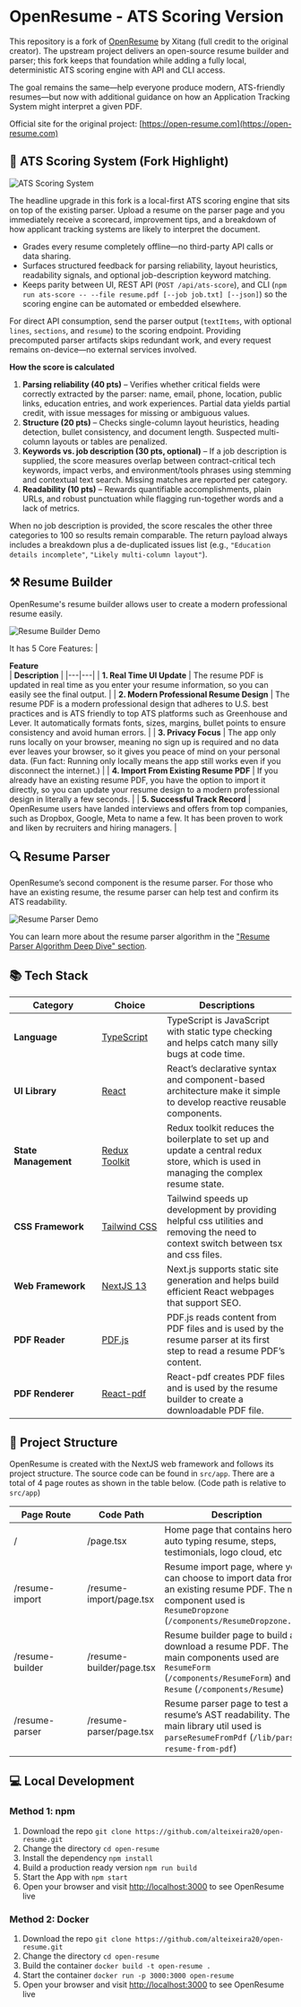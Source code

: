 # OpenResume - ATS Scoring Version

This repository is a fork of [OpenResume](https://github.com/xitanggg/open-resume/) by Xitang (full credit to the original creator). The upstream project delivers an open-source resume builder and parser; this fork keeps that foundation while adding a fully local, deterministic ATS scoring engine with API and CLI access.

The goal remains the same—help everyone produce modern, ATS-friendly resumes—but now with additional guidance on how an Application Tracking System might interpret a given PDF.

Official site for the original project: [https://open-resume.com](https://open-resume.com)

## 🚀 ATS Scoring System (Fork Highlight)

![ATS Scoring System](assets/ATS_scoring.png)

The headline upgrade in this fork is a local-first ATS scoring engine that sits on top of the existing parser. Upload a resume on the parser page and you immediately receive a scorecard, improvement tips, and a breakdown of how applicant tracking systems are likely to interpret the document.

- Grades every resume completely offline—no third-party API calls or data sharing.
- Surfaces structured feedback for parsing reliability, layout heuristics, readability signals, and optional job-description keyword matching.
- Keeps parity between UI, REST API (`POST /api/ats-score`), and CLI (`npm run ats-score -- --file resume.pdf [--job job.txt] [--json]`) so the scoring engine can be automated or embedded elsewhere.

For direct API consumption, send the parser output (`textItems`, with optional `lines`, `sections`, and `resume`) to the scoring endpoint. Providing precomputed parser artifacts skips redundant work, and every request remains on-device—no external services involved.

**How the score is calculated**

1. **Parsing reliability (40 pts)** – Verifies whether critical fields were correctly extracted by the parser: name, email, phone, location, public links, education entries, and work experiences. Partial data yields partial credit, with issue messages for missing or ambiguous values.
2. **Structure (20 pts)** – Checks single-column layout heuristics, heading detection, bullet consistency, and document length. Suspected multi-column layouts or tables are penalized.
3. **Keywords vs. job description (30 pts, optional)** – If a job description is supplied, the score measures overlap between contract-critical tech keywords, impact verbs, and environment/tools phrases using stemming and contextual text search. Missing matches are reported per category.
4. **Readability (10 pts)** – Rewards quantifiable accomplishments, plain URLs, and robust punctuation while flagging run-together words and a lack of metrics.

When no job description is provided, the score rescales the other three categories to 100 so results remain comparable. The return payload always includes a breakdown plus a de-duplicated issues list (e.g., `"Education details incomplete"`, `"Likely multi-column layout"`).

## ⚒️ Resume Builder

OpenResume's resume builder allows user to create a modern professional resume easily.

![Resume Builder Demo](https://i.ibb.co/jzcrrt8/resume-builder-demo-optimize.gif)

It has 5 Core Features:
| <div style="width:285px">**Feature**</div> | **Description** |
|---|---|
| **1. Real Time UI Update** | The resume PDF is updated in real time as you enter your resume information, so you can easily see the final output. |
| **2. Modern Professional Resume Design** | The resume PDF is a modern professional design that adheres to U.S. best practices and is ATS friendly to top ATS platforms such as Greenhouse and Lever. It automatically formats fonts, sizes, margins, bullet points to ensure consistency and avoid human errors. |
| **3. Privacy Focus** | The app only runs locally on your browser, meaning no sign up is required and no data ever leaves your browser, so it gives you peace of mind on your personal data. (Fun fact: Running only locally means the app still works even if you disconnect the internet.) |
| **4. Import From Existing Resume PDF** | If you already have an existing resume PDF, you have the option to import it directly, so you can update your resume design to a modern professional design in literally a few seconds. |
| **5. Successful Track Record** | OpenResume users have landed interviews and offers from top companies, such as Dropbox, Google, Meta to name a few. It has been proven to work and liken by recruiters and hiring managers. |

## 🔍 Resume Parser

OpenResume’s second component is the resume parser. For those who have an existing resume, the resume parser can help test and confirm its ATS readability.

![Resume Parser Demo](https://i.ibb.co/JvSVwNk/resume-parser-demo-optimize.gif)

You can learn more about the resume parser algorithm in the ["Resume Parser Algorithm Deep Dive" section](https://open-resume.com/resume-parser).

## 📚 Tech Stack

| <div style="width:140px">**Category**</div> | <div style="width:100px">**Choice**</div> | **Descriptions** |
|---|---|---|
| **Language** | [TypeScript](https://github.com/microsoft/TypeScript) | TypeScript is JavaScript with static type checking and helps catch many silly bugs at code time. |
| **UI Library** | [React](https://github.com/facebook/react) | React’s declarative syntax and component-based architecture make it simple to develop reactive reusable components. |
| **State Management** | [Redux Toolkit](https://github.com/reduxjs/redux-toolkit) | Redux toolkit reduces the boilerplate to set up and update a central redux store, which is used in managing the complex resume state. |
| **CSS Framework** | [Tailwind CSS](https://github.com/tailwindlabs/tailwindcss) | Tailwind speeds up development by providing helpful css utilities and removing the need to context switch between tsx and css files. |
| **Web Framework** | [NextJS 13](https://github.com/vercel/next.js) | Next.js supports static site generation and helps build efficient React webpages that support SEO. |
| **PDF Reader** | [PDF.js](https://github.com/mozilla/pdf.js) | PDF.js reads content from PDF files and is used by the resume parser at its first step to read a resume PDF’s content. |
| **PDF Renderer** | [React-pdf](https://github.com/diegomura/react-pdf) | React-pdf creates PDF files and is used by the resume builder to create a downloadable PDF file. |

## 📁 Project Structure

OpenResume is created with the NextJS web framework and follows its project structure. The source code can be found in `src/app`. There are a total of 4 page routes as shown in the table below. (Code path is relative to `src/app`)

| <div style="width:115px">**Page Route**</div> | **Code Path** | **Description** |
|---|---|---|
| / | /page.tsx | Home page that contains hero, auto typing resume, steps, testimonials, logo cloud, etc |
| /resume-import | /resume-import/page.tsx | Resume import page, where you can choose to import data from an existing resume PDF. The main component used is `ResumeDropzone` (`/components/ResumeDropzone.tsx`) |
| /resume-builder | /resume-builder/page.tsx | Resume builder page to build and download a resume PDF. The main components used are `ResumeForm` (`/components/ResumeForm`) and `Resume` (`/components/Resume`) |
| /resume-parser | /resume-parser/page.tsx | Resume parser page to test a resume’s AST readability. The main library util used is `parseResumeFromPdf` (`/lib/parse-resume-from-pdf`) |

## 💻 Local Development

### Method 1: npm

1. Download the repo `git clone https://github.com/alteixeira20/open-resume.git`
2. Change the directory `cd open-resume`
3. Install the dependency `npm install`
4. Build a production ready version `npm run build`
5. Start the App with `npm start`
6. Open your browser and visit [http://localhost:3000](http://localhost:3000) to see OpenResume live

### Method 2: Docker

1. Download the repo `git clone https://github.com/alteixeira20/open-resume.git`
2. Change the directory `cd open-resume`
3. Build the container `docker build -t open-resume .`
4. Start the container `docker run -p 3000:3000 open-resume`
5. Open your browser and visit [http://localhost:3000](http://localhost:3000) to see OpenResume live
